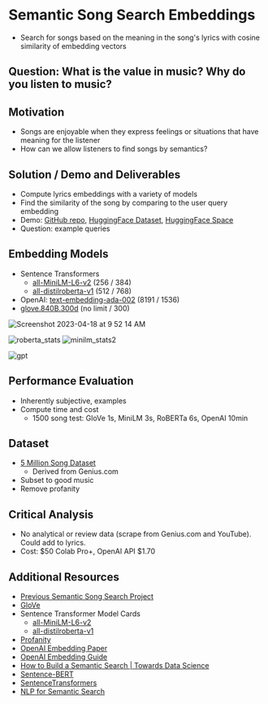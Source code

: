# Semantic Song Search Embeddings
- Search for songs based on the meaning in the song's lyrics with cosine similarity of embedding vectors

## Question: What is the value in music? Why do you listen to music?

## Motivation
- Songs are enjoyable when they express feelings or situations that have meaning for the listener
- How can we allow listeners to find songs by semantics?

## Solution / Demo and Deliverables
- Compute lyrics embeddings with a variety of models
- Find the similarity of the song by comparing to the user query embedding
- Demo: [GitHub repo](https://github.com/sheacon/song_search_embeds), [HuggingFace Dataset](https://huggingface.co/datasets/sheacon/song_lyrics), [HuggingFace Space](https://huggingface.co/spaces/sheacon/semantic-song-search)
- Question: example queries

## Embedding Models
- Sentence Transformers
  - [all-MiniLM-L6-v2](https://huggingface.co/sentence-transformers/all-MiniLM-L6-v2) (256 / 384)
  - [all-distilroberta-v1](https://huggingface.co/sentence-transformers/all-distilroberta-v1) (512 / 768)
- OpenAI: [text-embedding-ada-002](https://platform.openai.com/docs/guides/embeddings/embedding-models) (8191 / 1536)
- [glove.840B.300d](https://nlp.stanford.edu/projects/glove/) (no limit / 300)

![Screenshot 2023-04-18 at 9 52 14 AM](https://user-images.githubusercontent.com/89158603/232816181-f3b3c07c-6d14-4b56-a7d2-8ec4573807a6.png)

![roberta_stats](https://user-images.githubusercontent.com/89158603/232815347-e4b4e64a-131b-4d36-b0bb-1b00096632af.png)
![minilm_stats2](https://user-images.githubusercontent.com/89158603/232815688-cd2438bc-9486-4419-aa7e-6fd9b33db1ba.png)

![gpt](https://user-images.githubusercontent.com/89158603/232816549-d9e8dac5-567b-4b70-a13a-47e5f44e7c43.png)




## Performance Evaluation
- Inherently subjective, examples
- Compute time and cost
  - 1500 song test: GloVe 1s, MiniLM 3s, RoBERTa 6s, OpenAI 10min

## Dataset
- [5 Million Song Dataset](https://www.kaggle.com/datasets/nikhilnayak123/5-million-song-lyrics-dataset)
  - Derived from Genius.com
- Subset to good music
- Remove profanity

## Critical Analysis
- No analytical or review data (scrape from Genius.com and YouTube). Could add to lyrics.
- Cost: $50 Colab Pro+, OpenAI API $1.70

## Additional Resources
- [Previous Semantic Song Search Project](https://github.com/santarabantoosoo/semantic_song_search)
- [GloVe](https://nlp.stanford.edu/projects/glove/)
- Sentence Transformer Model Cards
  - [all-MiniLM-L6-v2](https://huggingface.co/sentence-transformers/all-MiniLM-L6-v2)
  - [all-distilroberta-v1](https://huggingface.co/sentence-transformers/all-distilroberta-v1)
- [Profanity](https://github.com/surge-ai/profanity) 
- [OpenAI Embedding Paper](https://cdn.openai.com/papers/Text_and_Code_Embeddings_by_Contrastive_Pre_Training.pdf)
- [OpenAI Embedding Guide](https://platform.openai.com/docs/guides/embeddings)
- [How to Build a Semantic Search | Towards Data Science](https://towardsdatascience.com/how-to-build-a-semantic-search-engine-with-transformers-and-faiss-dcbea307a0e8)
- [Sentence-BERT](https://arxiv.org/abs/1908.10084)
- [SentenceTransformers](https://www.sbert.net/index.html)
- [NLP for Semantic Search](https://www.pinecone.io/learn/fine-tune-sentence-transformers-mnr/)


